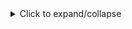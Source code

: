 <details>
  <summary>Click to expand/collapse</summary>
  This is the content that will be hidden by default.
  It can contain any Markdown or HTML.
</details>
